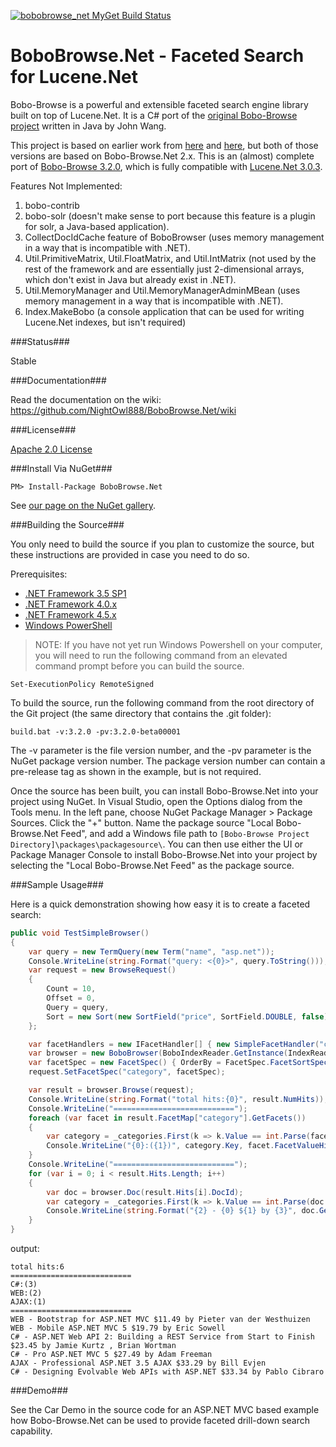 [![bobobrowse_net MyGet Build Status](https://www.myget.org/BuildSource/Badge/bobobrowse_net?identifier=c6e386c8-91de-4709-9846-91574bcaf5db)](https://www.myget.org/)

BoboBrowse.Net - Faceted Search for Lucene.Net
===============

Bobo-Browse is a powerful and extensible faceted search engine library built on top of Lucene.Net. It is a C# port of the [original Bobo-Browse project](https://github.com/senseidb/bobo) written in Java by John Wang.

This project is based on earlier work from [here](https://bobo.codeplex.com/) and [here](https://github.com/zhengchun/Bobo-Browse.Net), but both of those versions are based on Bobo-Browse.Net 2.x. This is an (almost) complete port of [Bobo-Browse 3.2.0](https://github.com/senseidb/bobo/releases), which is fully compatible with [Lucene.Net 3.0.3](https://www.nuget.org/packages/Lucene.Net/).

Features Not Implemented:

1. bobo-contrib
2. bobo-solr (doesn't make sense to port because this feature is a plugin for solr, a Java-based application).
3. CollectDocIdCache feature of BoboBrowser (uses memory management in a way that is incompatible with .NET).
4. Util.PrimitiveMatrix, Util.FloatMatrix, and Util.IntMatrix (not used by the rest of the framework and are essentially just 2-dimensional arrays, which don't exist in Java but already exist in .NET).
5. Util.MemoryManager and Util.MemoryManagerAdminMBean (uses memory management in a way that is incompatible with .NET).
6. Index.MakeBobo (a console application that can be used for writing Lucene.Net indexes, but isn't required)

###Status###

Stable

###Documentation###

Read the documentation on the wiki: https://github.com/NightOwl888/BoboBrowse.Net/wiki

###License###

[Apache 2.0 License](https://github.com/NightOwl888/BoboBrowse.Net/blob/master/LICENSE.md)

###Install Via NuGet###

    PM> Install-Package BoboBrowse.Net

See [our page on the NuGet gallery](https://www.nuget.org/packages/BoboBrowse.Net/).

###Building the Source###

You only need to build the source if you plan to customize the source, but these instructions are provided in case you need to do so.

Prerequisites:

- [.NET Framework 3.5 SP1](http://www.microsoft.com/en-us/download/details.aspx?id=25150)
- [.NET Framework 4.0.x](http://www.microsoft.com/en-us/download/details.aspx?id=17851)
- [.NET Framework 4.5.x](http://www.microsoft.com/en-us/download/details.aspx?id=42643)
- [Windows PowerShell](http://technet.microsoft.com/en-us/library/hh847837.aspx)

> NOTE: If you have not yet run Windows Powershell on your computer, you will need to run the following command from an elevated command prompt before you can build the source.

```
Set-ExecutionPolicy RemoteSigned
```

To build the source, run the following command from the root directory of the Git project (the same directory that contains the .git folder):

```
build.bat -v:3.2.0 -pv:3.2.0-beta00001
```

The -v parameter is the file version number, and the -pv parameter is the NuGet package version number. The package version number can contain a pre-release tag as shown in the example, but is not required.

Once the source has been built, you can install Bobo-Browse.Net into your project using NuGet. In Visual Studio, open the Options dialog from the Tools menu. In the left pane, choose NuGet Package Manager > Package Sources. Click the "+" button. Name the package source "Local Bobo-Browse.Net Feed", and add a Windows file path to `[Bobo-Browse Project Directory]\packages\packagesource\`. You can then use either the UI or Package Manager Console to install Bobo-Browse.Net into your project by selecting the "Local Bobo-Browse.Net Feed" as the package source.

###Sample Usage###

Here is a quick demonstration showing how easy it is to create a faceted search:

```cs
public void TestSimpleBrowser()
{
	var query = new TermQuery(new Term("name", "asp.net"));
	Console.WriteLine(string.Format("query: <{0}>", query.ToString()));
	var request = new BrowseRequest()
	{
		Count = 10,
		Offset = 0,
		Query = query,
		Sort = new Sort(new SortField("price", SortField.DOUBLE, false)).GetSort()
	};

	var facetHandlers = new IFacetHandler[] { new SimpleFacetHandler("category") };
	var browser = new BoboBrowser(BoboIndexReader.GetInstance(IndexReader.Open(_indexDir, true), facetHandlers));
	var facetSpec = new FacetSpec() { OrderBy = FacetSpec.FacetSortSpec.OrderHitsDesc, MinHitCount = 1 };
	request.SetFacetSpec("category", facetSpec);

	var result = browser.Browse(request);
	Console.WriteLine(string.Format("total hits:{0}", result.NumHits));
	Console.WriteLine("===========================");
	foreach (var facet in result.FacetMap["category"].GetFacets())
	{
		var category = _categories.First(k => k.Value == int.Parse(facet.Value.ToString()));
		Console.WriteLine("{0}:({1})", category.Key, facet.FacetValueHitCount);
	}
	Console.WriteLine("===========================");
	for (var i = 0; i < result.Hits.Length; i++)
	{
		var doc = browser.Doc(result.Hits[i].DocId);
		var category = _categories.First(k => k.Value == int.Parse(doc.GetField("category").StringValue)).Key;
		Console.WriteLine(string.Format("{2} - {0} ${1} by {3}", doc.GetField("name").StringValue, doc.GetField("price").StringValue, category, doc.GetField("author").StringValue));
	}
}
```

output:
```
total hits:6
===========================
C#:(3)
WEB:(2)
AJAX:(1)
===========================
WEB - Bootstrap for ASP.NET MVC $11.49 by Pieter van der Westhuizen
WEB - Mobile ASP.NET MVC 5 $19.79 by Eric Sowell
C# - ASP.NET Web API 2: Building a REST Service from Start to Finish $23.45 by Jamie Kurtz , Brian Wortman
C# - Pro ASP.NET MVC 5 $27.49 by Adam Freeman
AJAX - Professional ASP.NET 3.5 AJAX $33.29 by Bill Evjen
C# - Designing Evolvable Web APIs with ASP.NET $33.34 by Pablo Cibraro
```

###Demo###

See the Car Demo in the source code for an ASP.NET MVC based example how Bobo-Browse.Net can be used to provide faceted drill-down search capability.
